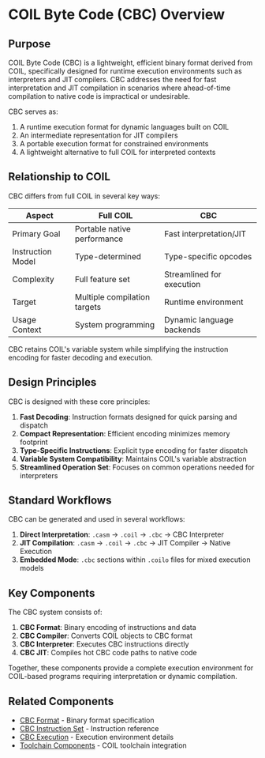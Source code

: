 # COIL Byte Code (CBC) Overview

## Purpose

COIL Byte Code (CBC) is a lightweight, efficient binary format derived from COIL, specifically designed for runtime execution environments such as interpreters and JIT compilers. CBC addresses the need for fast interpretation and JIT compilation in scenarios where ahead-of-time compilation to native code is impractical or undesirable.

CBC serves as:

1. A runtime execution format for dynamic languages built on COIL
2. An intermediate representation for JIT compilers
3. A portable execution format for constrained environments
4. A lightweight alternative to full COIL for interpreted contexts

## Relationship to COIL

CBC differs from full COIL in several key ways:

| Aspect | Full COIL | CBC |
|--------|-----------|-----|
| Primary Goal | Portable native performance | Fast interpretation/JIT |
| Instruction Model | Type-determined | Type-specific opcodes |
| Complexity | Full feature set | Streamlined for execution |
| Target | Multiple compilation targets | Runtime environment |
| Usage Context | System programming | Dynamic language backends |

CBC retains COIL's variable system while simplifying the instruction encoding for faster decoding and execution.

## Design Principles

CBC is designed with these core principles:

1. **Fast Decoding**: Instruction formats designed for quick parsing and dispatch
2. **Compact Representation**: Efficient encoding minimizes memory footprint
3. **Type-Specific Instructions**: Explicit type encoding for faster dispatch
4. **Variable System Compatibility**: Maintains COIL's variable abstraction
5. **Streamlined Operation Set**: Focuses on common operations needed for interpreters

## Standard Workflows

CBC can be generated and used in several workflows:

1. **Direct Interpretation**: `.casm` → `.coil` → `.cbc` → CBC Interpreter
2. **JIT Compilation**: `.casm` → `.coil` → `.cbc` → JIT Compiler → Native Execution
3. **Embedded Mode**: `.cbc` sections within `.coilo` files for mixed execution models

## Key Components

The CBC system consists of:

1. **CBC Format**: Binary encoding of instructions and data
2. **CBC Compiler**: Converts COIL objects to CBC format
3. **CBC Interpreter**: Executes CBC instructions directly
4. **CBC JIT**: Compiles hot CBC code paths to native code

Together, these components provide a complete execution environment for COIL-based programs requiring interpretation or dynamic compilation.

## Related Components

- [CBC Format](/cbc-docs/cbc-format.md) - Binary format specification 
- [CBC Instruction Set](/cbc-docs/cbc-instruction-set.md) - Instruction reference
- [CBC Execution](/cbc-docs/cbc-execution.md) - Execution environment details
- [Toolchain Components](/coil-docs/implementation/toolchain-components.md) - COIL toolchain integration